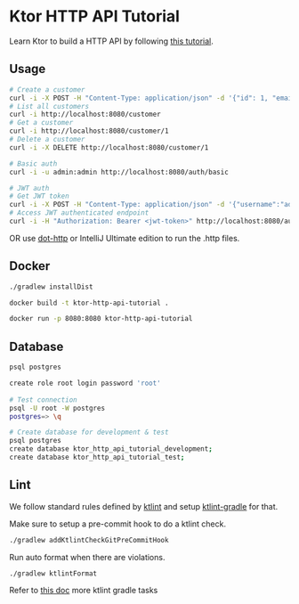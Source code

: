 # Ktor HTTP API Tutorial

Learn Ktor to build a HTTP API by following [this tutorial](https://ktor.io/docs/creating-http-apis.html).

## Usage

```sh
# Create a customer
curl -i -X POST -H "Content-Type: application/json" -d '{"id": 1, "email": "foo@example.com", "firstName": "foo", "lastName": "the"}' http://localhost:8080/customer
# List all customers
curl -i http://localhost:8080/customer
# Get a customer
curl -i http://localhost:8080/customer/1
# Delete a customer
curl -i -X DELETE http://localhost:8080/customer/1

# Basic auth
curl -i -u admin:admin http://localhost:8080/auth/basic

# JWT auth
# Get JWT token
curl -i -X POST -H "Content-Type: application/json" -d '{"username":"admin","password":"admin"}' http://localhost:8080/auth/jwt-login
# Access JWT authenticated endpoint
curl -i -H "Authorization: Bearer <jwt-token>" http://localhost:8080/auth/jwt
```

OR use [dot-http](https://github.com/bayne/dot-http) or IntelliJ Ultimate edition to run the .http files.

## Docker

```sh
./gradlew installDist

docker build -t ktor-http-api-tutorial .

docker run -p 8080:8080 ktor-http-api-tutorial
```

## Database

```sh
psql postgres

create role root login password 'root'
 
# Test connection
psql -U root -W postgres
postgres=> \q

# Create database for development & test
psql postgres
create database ktor_http_api_tutorial_development;
create database ktor_http_api_tutorial_test;
```

## Lint

We follow standard rules defined by [ktlint](http://ktlint.github.io/) and setup [ktlint-gradle](https://github.com/jlleitschuh/ktlint-gradle) for that.

Make sure to setup a pre-commit hook to do a ktlint check.
```sh
./gradlew addKtlintCheckGitPreCommitHook
```

Run auto format when there are violations.

```sh
./gradlew ktlintFormat
```

Refer to [this doc](https://github.com/jlleitschuh/ktlint-gradle#main-tasks) more ktlint gradle tasks 